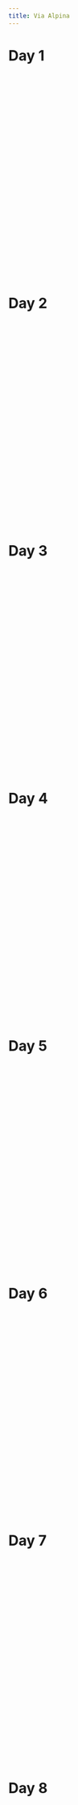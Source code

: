 ```yaml
---
title: Via Alpina
---
```


# Day 1

<div
  class="gpx-trace"
  style="height: 400px;"
  data-gpx-trace="/data/activity_7204852256.gpx">
</div>

# Day 2

<div
  class="gpx-trace"
  style="height: 400px;"
  data-gpx-trace="/data/activity_7204862173.gpx">
</div>

# Day 3

<div
  class="gpx-trace"
  style="height: 400px;"
  data-gpx-trace="/data/activity_7204871059.gpx">
</div>

# Day 4

<div
  class="gpx-trace"
  style="height: 400px;"
  data-gpx-trace="/data/activity_7204884014.gpx">
</div>

# Day 5

<div
  class="gpx-trace"
  style="height: 400px;"
  data-gpx-trace="/data/activity_7204897326.gpx">
</div>

# Day 6

<div
  class="gpx-trace"
  style="height: 400px;"
  data-gpx-trace="/data/activity_7211367897.gpx">
</div>

# Day 7

<div
  class="gpx-trace"
  style="height: 400px;"
  data-gpx-trace="/data/activity_7215991886.gpx">
</div>

# Day 8

<div
  class="gpx-trace"
  style="height: 400px;"
  data-gpx-trace="/data/activity_7222372594.gpx">
</div>
